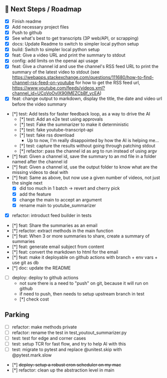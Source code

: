 ## 🔮 Next Steps / Roadmap

* [x] Finish readme
* [x] Add necessary project files
* [x] Push to github
* [x] See what's best to get transcripts (3P web/API, or scrapping)
* [x] docs: Update Readme to switch to simpler local python setup
* [x] build: Switch to simpler local python setup
* [x] feat: Give a video URL and print the summary to stdout
* [x] config: add limits on the openai api usage
* [x] feat: Give a channel id and use the channel's RSS feed URL to print the summary of the latest video to stdout (see https://webapps.stackexchange.com/questions/111680/how-to-find-channel-rss-feed-on-youtube for how to get the RSS feed url, https://www.youtube.com/feeds/videos.xml?channel_id=UCoVoOvIX90IMEZCbBf_ycEA)
* [x] feat: change output to markdown, display the title, the date and video url before the video summary
* [*] test: Add tests for faster feedback loop, as a way to drive the AI
    * [*] test: Add an e2e test using approvals
    * [*] test: Fake the summarizer to make it deterministic
    * [*] test: fake youtube-transcript-api
    * [*] test: fake rss download
        * Up to now, I'm really disappointed by how the AI is helping me...
    * [*] test: capture the results without going through patching stdout
    * [*] refactor: pass the channel id as arg to run instead of using argv
* [*] feat: Given a channel id, save the summary to an md file in a folder named after the channel id
* [*] feat: Given a channel id, use the output folder to know what are the missing videos to deal with
* [*] feat: Same as above, but now use a given number of videos, not just the single next
    - [x] did too much in 1 batch -> revert and cherry pick
    - [x] add the feature
    - [x] change the main to accept an argument
    - [x] rename main to youtube_summarizer
* [x] refactor: introduct feed builder in tests
* [*] feat: Share the summaries as an email
* [*] refactor: extract methods in the main function
* [*] feat: When 3 or more summaries to share, create a summary of summaries
* [*] feat: generate email subject from content
* [*] feat: convert the markdown to html for the email
* [*] feat: make it deployable on github actions with branch + env vars + use git as db
* [*] doc: update the README
* [ ] deploy: deploy to github actions
    * not sure there is a need to "push" on git, because it will run on github
    * if need to push, then needs to setup upstream branch in test
    * [*] check cost

## Parking
* [ ] refactor: make methods private
* [ ] refactor: rename the test in test_youtout_summarizer.py
* [ ] test: test for edge and corner cases
* [ ] test: setup TCR for fast flow, and try to help AI with this
* [ ] test: migrate to pytest and replace @unitest.skip with @pytest.mark.slow
* [*] ~~deploy: setup a robust cron scheduler on my mac~~
* [*] refactor: clean up the abstraction level in main
